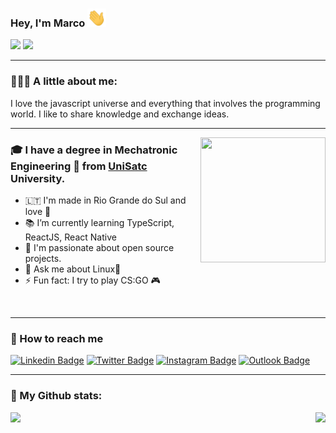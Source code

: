 ### Hey, I'm **Marco** <img src="https://raw.githubusercontent.com/ABSphreak/ABSphreak/master/gifs/Hi.gif" width="30">  
![](https://komarev.com/ghpvc/?username=omarcoaur3lio&color=00BFA5)
![](https://img.shields.io/github/followers/omarcoaur3lio?style=social)
****
### 🙋🏻‍♂️ A little about me:
I love the javascript universe and everything that involves the programming world. I like to share knowledge and exchange ideas.
****
<img style="background-size: contain;" align="right" width="200" height="200" src="https://i.imgur.com/I2qPuqF.gif/" />

<p  align="left">
  
### :mortar_board: I have a degree in Mechatronic Engineering 🤖 from [UniSatc](https://web.satc.edu.br/) University. 


- 🇱🇹 I'm made in Rio Grande do Sul and love 🧉
- 📚 I’m currently learning TypeScript, ReactJS, React Native
- 💜 I'm passionate about open source projects.
- 💬 Ask me about Linux🐧 
- :zap: Fun fact: I try to play CS:GO :video_game:
  <p>
  <br/>
****

### 🔎 How to reach me
[![Linkedin Badge](https://img.shields.io/badge/-LinkedIn-00BFA5?style=flat&labelColor=000&logo=Linkedin&logoColor=white&link=https://www.linkedin.com/in/omarcoaur3lio)](https://www.linkedin.com/in/omarcoaur3lio)
[![Twitter Badge](https://img.shields.io/badge/-Twitter-00BFA5?style=flat&labelColor=000&logo=twitter&logoColor=white&link=https://twitter.com/omarcoaur3lio)](https://twitter.com/omarcoaur3lio)
[![Instagram Badge](https://img.shields.io/badge/-Instagram-00BFA5?style=flat&labelColor=000&logo=Instagram&logoColor=white&link=https://www.instagram/omarcoaur3lio)](https://www.instagram.com/omarcoaur3lio)
[![Outlook Badge](https://img.shields.io/badge/-Email-00BFA5?style=flat&labelColor=000&logo=microsoft%20outlook&logoColor=white&link=mailto:marcoaurelio_7@outlook.com)](mailto:marcoaurelio_7@outlook.com)
****

### :tada: My Github stats:
<img align="left" width=200 src="https://github-readme-stats.vercel.app/api/top-langs/?username=omarcoaur3lio&theme=gotham" />
<img align="right" src="https://github-readme-stats.vercel.app/api?username=omarcoaur3lio&show_icons=true&theme=gotham" />

